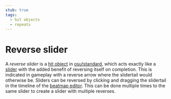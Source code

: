 ```yaml
---
stub: true
tags:
  - hit objects
  - repeats
---
```


# Reverse slider

A *reverse slider* is a [hit object](/wiki/Hit_object) in [osu!standard](/wiki/Game_mode/osu!), which acts exactly like a [slider](/wiki/Hit_object/Slider) with the added benefit of reversing itself on completion. This is indicated in gameplay with a reverse arrow where the slidertail would otherwise be. Sliders can be reversed by clicking and dragging the slidertail in the timeline of the [beatmap editor](/wiki/Beatmap_Editor). This can be done multiple times to the same slider to create a slider with multiple reverses.

<!-- TODO: Add links and images-->
